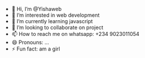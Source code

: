 - 👋 Hi, I’m @Yishaweb
- 👀 I’m interested in web development
- 🌱 I’m currently learning javascript
- 💞️ I’m looking to collaborate on project
- 📫 How to reach me on whatsapp: +234 9023011054
- 😄 Pronouns: ...
- ⚡ Fun fact: am a girl

<!---
Yishaweb/Yishaweb is a ✨ special ✨ repository because its `README.md` (this file) appears on your GitHub profile.
You can click the Preview link to take a look at your changes.
--->
